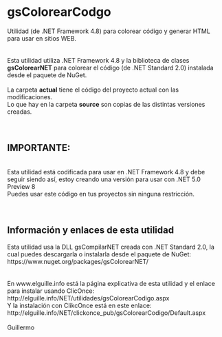 # gsColorearCodgo
Utilidad (de .NET Framework 4.8) para colorear código y generar HTML para usar en sitios WEB.<br>
<br>
<br>
Esta utilidad utiliza .NET Framework 4.8 y la biblioteca de clases <b>gsColorearNET</b> para colorear el código (de .NET Standard 2.0) instalada desde el paquete de NuGet.<br>
<br>
La carpeta <b>actual</b> tiene el código del proyecto actual con las modificaciones.<br>
Lo que hay en la carpeta <b>source</b> son copias de las distintas versiones creadas.<br>
<br>
<br>
<h2>IMPORTANTE:</h2><br>
Esta utilidad está codificada para usar en .NET Framework 4.8 y debe seguir siendo así, estoy creando una versión para usar con .NET 5.0 Preview 8<br>
Puedes usar este código en tus proyectos sin ninguna restricción.<br>
<br>
<br>
<h2>Información y enlaces de esta utilidad</h2>
Esta utilidad usa la DLL gsCompilarNET creada con .NET Standard 2.0, la cual puedes descargarla o instalarla desde el paquete de NuGet: https://www.nuget.org/packages/gsColorearNET/<br>
<br>
<br>
En www.elguille.info está la página explicativa de esta utilidad y el enlace para instalar usando ClicOnce:<br>
http://elguille.info/NET/utilidades/gsColorearCodigo.aspx<br>
Y la instalación con ClikcOnce está en este enlace:<br>
http://elguille.info/NET/clickonce_pub/gsColorearCodigo/Default.aspx
<br>
<br>
Guillermo<br>
<br>

